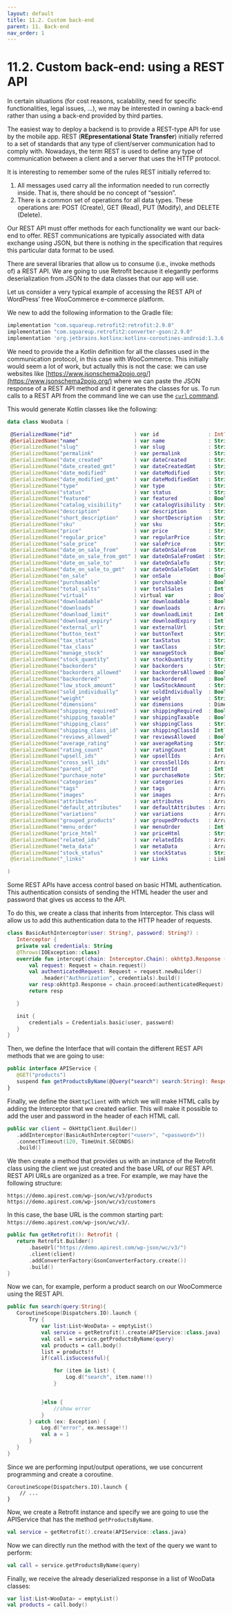 ```yaml
---
layout: default
title: 11.2. Custom back-end
parent: 11. Back-end
nav_order: 1
---
```


# 11.2. Custom back-end: using a REST API


In certain situations (for cost reasons, scalability, need for specific functionalities, legal issues, ...), we may be interested in owning a back-end rather than using a back-end provided by third parties.

The easiest way to deploy a backend is to provide a REST-type API for use by the mobile app. REST (**REpresentational State Transfer**) initially referred to a set of standards that any type of client/server communication had to comply with. Nowadays, the term REST is used to define any type of communication between a client and a server that uses the HTTP protocol.

It is interesting to remember some of the rules REST initially referred to:
1.	All messages used carry all the information needed to run correctly inside. That is, there should be no concept of “session”.
2.	There is a common set of operations for all data types. These operations are: POST (Create), GET (Read), PUT (Modify), and DELETE (Delete).

Our REST API must offer methods for each functionality we want our back-end to offer. REST communications are typically associated with data exchange using JSON, but there is nothing in the specification that requires this particular data format to be used.

There are several libraries that allow us to consume (i.e., invoke methods of) a REST API. We are going to use Retrofit because it elegantly performs deserialization from JSON to the data classes that our app will use.

Let us consider a very typical example of accessing the REST API of WordPress’ free WooCommerce e-commerce platform.

We new to add the following information to the Gradle file:

```gradle
implementation "com.squareup.retrofit2:retrofit:2.9.0"
implementation "com.squareup.retrofit2:converter-gson:2.9.0"
implementation 'org.jetbrains.kotlinx:kotlinx-coroutines-android:1.3.6'
```

We need to provide the a Kotlin definition for all the classes used in the communication protocol, in this case with WooCommerce. This initially would seem a lot of work, but actually this is not the case: we can use websites like [https://www.jsonschema2pojo.org/](https://www.jsonschema2pojo.org/) where we can paste the JSON response of a REST API method  and it generates the classes for us. To run calls to a REST API from the command line we can use the [`curl` command](https://en.wikipedia.org/wiki/CURL).

This would generate Kotlin classes like the following:

```kotlin
data class WooData (

 @SerializedName("id"                    ) var id                : Int? = null,
 @SerializedName("name"                  ) var name              : String? = null,
 @SerializedName("slug"                  ) var slug              : String? = null,
 @SerializedName("permalink"             ) var permalink         : String? = null,
 @SerializedName("date_created"          ) var dateCreated       : String? = null,
 @SerializedName("date_created_gmt"      ) var dateCreatedGmt    : String? = null,
 @SerializedName("date_modified"         ) var dateModified      : String? = null,
 @SerializedName("date_modified_gmt"     ) var dateModifiedGmt   : String? = null,
 @SerializedName("type"                  ) var type              : String? = null,
 @SerializedName("status"                ) var status            : String? = null,
 @SerializedName("featured"              ) var featured          : Boolean? = null,
 @SerializedName("catalog_visibility"    ) var catalogVisibility : String? = null,
 @SerializedName("description"           ) var description       : String? = null,
 @SerializedName("short_description"     ) var shortDescription  : String? = null,
 @SerializedName("sku"                   ) var sku               : String? = null,
 @SerializedName("price"                 ) var price             : String? = null,
 @SerializedName("regular_price"         ) var regularPrice      : String? = null,
 @SerializedName("sale_price"            ) var salePrice         : String? = null,
 @SerializedName("date_on_sale_from"     ) var dateOnSaleFrom    : String? = null,
 @SerializedName("date_on_sale_from_gmt" ) var dateOnSaleFromGmt : String? = null,
 @SerializedName("date_on_sale_to"       ) var dateOnSaleTo      : String? = null,
 @SerializedName("date_on_sale_to_gmt"   ) var dateOnSaleToGmt   : String? = null,
 @SerializedName("on_sale"               ) var onSale            : Boolean? = null,
 @SerializedName("purchasable"           ) var purchasable       : Boolean? = null,
 @SerializedName("total_salts"           ) var totalSales        : Int? = null,
 @SerializedName("virtual"               ) virtual var           : Boolean? = null,
 @SerializedName("downloadable"          ) var downloadable      : Boolean? = null,
 @SerializedName("downloads"             ) var downloads         : ArrayList<String> = arrayListOf(),
 @SerializedName("download_limit"        ) var downloadLimit     : Int? = null,
 @SerializedName("download_expiry"       ) var downloadExpiry    : Int? = null,
 @SerializedName("external_url"          ) var externalUrl       : String? = null,
 @SerializedName("button_text"           ) var buttonText        : String? = null,
 @SerializedName("tax_status"            ) var taxStatus         : String? = null,
 @SerializedName("tax_class"             ) var taxClass          : String? = null,
 @SerializedName("manage_stock"          ) var manageStock       : Boolean? = null,
 @SerializedName("stock_quantity"        ) var stockQuantity     : String? = null,
 @SerializedName("backorders"            ) var backorders        : String? = null,
 @SerializedName("backorders_allowed"    ) var backordersAllowed : Boolean? = null,
 @SerializedName("backordered"           ) var backordered       : Boolean? = null,
 @SerializedName("low_stock_amount"      ) var lowStockAmount    : String? = null,
 @SerializedName("sold_individually"     ) var soldIndividually  : Boolean? = null,
 @SerializedName("weight"                ) var weight            : String? = null,
 @SerializedName("dimensions"            ) var dimensions        : Dimensions?           = Dimensions(),
 @SerializedName("shipping_required"     ) var shippingRequired  : Boolean? = null,
 @SerializedName("shipping_taxable"      ) var shippingTaxable   : Boolean? = null,
 @SerializedName("shipping_class"        ) var shippingClass     : String? = null,
 @SerializedName("shipping_class_id"     ) var shippingClassId   : Int? = null,
 @SerializedName("reviews_allowed"       ) var reviewsAllowed    : Boolean? = null,
 @SerializedName("average_rating"        ) var averageRating     : String? = null,
 @SerializedName("rating_count"          ) var ratingCount       : Int? = null,
 @SerializedName("upsell_ids"            ) var upsellIds         : ArrayList<String> = arrayListOf(),
 @SerializedName("cross_sell_ids"        ) var crossSellIds      : ArrayList<String> = arrayListOf(),
 @SerializedName("parent_id"             ) var parentId          : Int? = null,
 @SerializedName("purchase_note"         ) var purchaseNote      : String? = null,
 @SerializedName("categories"            ) var categories        : ArrayList<Categories> = arrayListOf(),
 @SerializedName("tags"                  ) var tags              : ArrayList<String> = arrayListOf(),
 @SerializedName("images"                ) var images            : ArrayList<Images> = arrayListOf(),
 @SerializedName("attributes"            ) var attributes        : ArrayList<Attributes> = arrayListOf(),
 @SerializedName("default_attributes"    ) var defaultAttributes : ArrayList<String> = arrayListOf(),
 @SerializedName("variations"            ) var variations        : ArrayList<String> = arrayListOf(),
 @SerializedName("grouped_products"      ) var groupedProducts   : ArrayList<String> = arrayListOf(),
 @SerializedName("menu_order"            ) var menuOrder         : Int? = null,
 @SerializedName("price_html"            ) var priceHtml         : String? = null,
 @SerializedName("related_ids"           ) var relatedIds        : ArrayList<Int> = arrayListOf(),
 @SerializedName("meta_data"             ) var metaData          : ArrayList<MetaData> = arrayListOf(),
 @SerializedName("stock_status"          ) var stockStatus       : String? = null,
 @SerializedName("_links"                ) var Links             : Links?                = Links()

)
```

Some REST APIs have access control based on basic HTML authentication. This authentication consists of sending the HTML header the user and password that gives us access to the API.

To do this, we create a class that inherits from Interceptor. This class will allow us to add this authentication data to the HTTP header of requests.

```kotlin
class BasicAuthInterceptor(user: String?, password: String?) :
   Interceptor {
   private val credentials: String
   @Throws(IOException::class)
   override fun intercept(chain: Interceptor.Chain): okhttp3.Response {
       val request: Request = chain.request()
       val authenticatedRequest: Request = request.newBuilder()
           .header("Authorization", credentials).build()
       var resp:okhttp3.Response = chain.proceed(authenticatedRequest)
       return resp

   }

   init {
       credentials = Credentials.basic(user, password)
   }
}
```

Then, we define the Interface that will contain the different REST API methods that we are going to use:

```kotlin
public interface APIService {
   @GET("products")
   suspend fun getProductsByName(@Query("search") search:String): Response<List<WooData>>
}
```

Finally, we define the `OkHttpClient` with which we will make HTML calls by adding the Interceptor that we created earlier. This will make it possible to add the user and password in the header of each HTML call.

```kotlin
public var client = OkHttpClient.Builder()
   .addInterceptor(BasicAuthInterceptor("<user>", "<password>"))
   .connectTimeout(120, TimeUnit.SECONDS)
   .build()
```


We then create a method that provides us with an instance of the Retrofit class using the client we just created and the base URL of our REST API. REST API URLs are organized as a tree. For example, we may have the following structure:

```
https://demo.apirest.com/wp-json/wc/v3/products
https://demo.apirest.com/wp-json/wc/v3/customers
```

In this case, the base URL is the common starting part: `https://demo.apirest.com/wp-json/wc/v3/`.

```kotlin
public fun getRetrofit(): Retrofit {
   return Retrofit.Builder()
       .baseUrl("https://demo.apirest.com/wp-json/wc/v3/")
       .client(client)
       .addConverterFactory(GsonConverterFactory.create())
       .build()
}
```

Now we can, for example, perform a product search on our WooCommerce using the REST API.

```kotlin
public fun search(query:String){
   CoroutineScope(Dispatchers.IO).launch {
       Try {
           var list:List<WooData> = emptyList()
           val service = getRetrofit().create(APIService::class.java)
           val call = service.getProductsByName(query)
           val products = call.body()
           list = products!!
           if(call.isSuccessful){

               for (item in list) {
                   Log.d("search", item.name!!)
               }


           }else {
               //show error
           }
       } catch (ex: Exception) {
           Log.d("error", ex.message!!)
           val a = 1
       }
   }
}
```

Since we are performing input/output operations, we use concurrent programming and create a coroutine. 

```
CoroutineScope(Dispatchers.IO).launch {
	// ...
}
```

Now, we create a Retrofit instance and specify we are going to use the APIService that has the method `getProductsByName`.

```kotlin
val service = getRetrofit().create(APIService::class.java)
```

Now we can directly run the method with the text of the query we want to perform:

```kotlin
val call = service.getProductsByName(query)
```

Finally, we receive the already deserialized response in a list of WooData classes:

```kotlin
var list:List<WooData> = emptyList()
val products = call.body()
```

